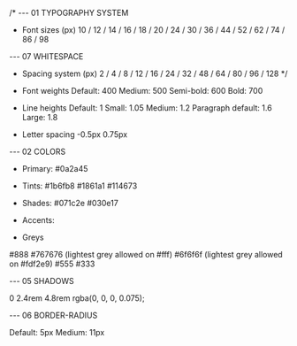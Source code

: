 /*
--- 01 TYPOGRAPHY SYSTEM

- Font sizes (px)
10 / 12 / 14 / 16 / 18 / 20 / 24 / 30 / 36 / 44 / 52 / 62 / 74 / 86 / 98

--- 07 WHITESPACE
- Spacing system (px)
2 / 4 / 8 / 12 / 16 / 24 / 32 / 48 / 64 / 80 / 96 / 128
*/

- Font weights
Default: 400
Medium: 500
Semi-bold: 600
Bold: 700

- Line heights
Default: 1
Small: 1.05
Medium: 1.2
Paragraph default: 1.6
Large: 1.8

- Letter spacing
-0.5px
0.75px

--- 02 COLORS

- Primary: #0a2a45
- Tints:
#1b6fb8
#1861a1
#114673

- Shades: 
#071c2e
#030e17
- Accents:
- Greys

#888
#767676 (lightest grey allowed on #fff)
#6f6f6f (lightest grey allowed on #fdf2e9)
#555
#333

--- 05 SHADOWS

0 2.4rem 4.8rem rgba(0, 0, 0, 0.075);

--- 06 BORDER-RADIUS

Default: 5px
Medium: 11px

